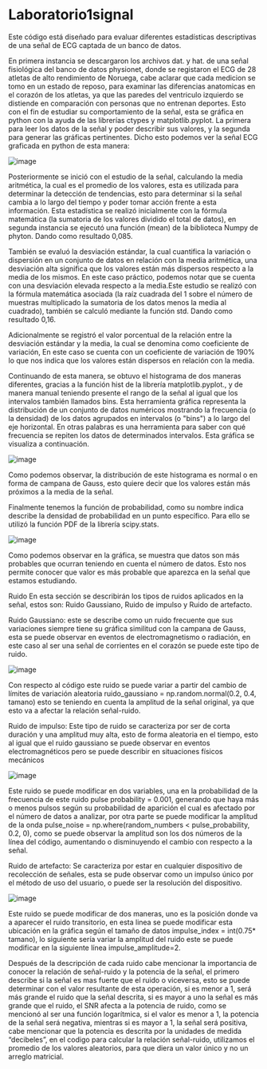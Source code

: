 # Laboratorio1signal
Este código está diseñado para evaluar diferentes estadísticas descriptivas de una señal de ECG captada de un banco de datos.
 
En primera instancia se descargaron los archivos dat. y hat. de una señal fisiológica del banco de datos physionet, donde se registaron el ECG de 28 atletas de alto rendimiento de Noruega, cabe aclarar que cada medicion se tomo en un estado de reposo, para examinar las diferencias anatomicas en el corazón de los atletas, ya que las paredes del ventriculo izquierdo se distiende en comparación con personas que no entrenan deportes.
Esto con el fin de estudiar su comportamiento de la señal, esta se gráfica en python con la ayuda de las librerías  ctypes y  matplotlib.pyplot. La primera para leer los datos de la señal y poder describir sus valores, y la segunda para generar las gráficas pertinentes. Dicho esto podemos ver la señal ECG graficada en python de esta manera:

![image](https://github.com/user-attachments/assets/df062716-de6f-4793-833a-d03159c3e6eb)



Posteriormente se inició con el estudio de la señal, calculando la media aritmética, la cual es el promedio de los valores, esta es utilizada para determinar la detección de tendencias, esto para determinar si la señal cambia a lo largo del tiempo y poder tomar acción frente a esta información. Esta estadística se realizó inicialmente con la fórmula matemática (la sumatoria de los valores dividido el total de datos), en segunda instancia se ejecutó una función (mean) de la biblioteca  Numpy de phyton. Dando como resultado 0,085.

También se evaluó la desviación estándar, la cual cuantifica la  variación o dispersión en un conjunto de datos en relación con la media aritmética, una desviación alta significa que los valores están más dispersos respecto a la media de los mismos. En este caso práctico, podemos notar que se cuenta con una desviación elevada respecto a la media.Este estudio se realizó con la fórmula matemática asociada (la raíz cuadrada del 1 sobre el número de muestras multiplicado la sumatoria de los datos menos la media al cuadrado), también se calculó mediante la función std. Dando como resultado 0,16.

Adicionalmente se registró el valor porcentual de la relación entre la desviación estándar y la media, la cual se denomina como coeficiente de variación, En este caso se cuenta con un coeficiente de variación de 190% lo que nos indica que los valores están dispersos en relación con la media. 

Continuando de esta manera, se obtuvo el histograma de dos maneras diferentes, gracias a la función hist de la librería matplotlib.pyplot., y de manera manual teniendo presente el rango de la señal al igual que los intervalos también llamados bins.
Esta herramienta gráfica  representa la distribución de un conjunto de datos numéricos mostrando la frecuencia (o la densidad) de los datos agrupados en intervalos (o "bins") a lo largo del eje horizontal. En otras palabras es una herramienta para saber con qué frecuencia se repiten los datos de determinados intervalos. Esta gráfica se visualiza a continuación. 

![image](https://github.com/user-attachments/assets/c0ff69f4-0d6d-423e-a8f5-d936a54efa3b)



Como podemos observar, la distribución de este histograma es normal o en forma de campana de Gauss, esto quiere decir que los valores están más próximos a la media de la señal. 

Finalmente tenemos la función de probabilidad, como su nombre indica describe la densidad de probabilidad en un punto específico. Para ello se utilizó la función  PDF de la librería scipy.stats. 

![image](https://github.com/user-attachments/assets/40d8983a-5b16-4577-8d5f-7fb43d4e32a0)



Como podemos observar en la gráfica, se muestra que datos son más probables que ocurran teniendo en cuenta el número de datos. Esto nos permite conocer que valor es más probable que aparezca en la señal que estamos estudiando.


Ruido
En esta sección se describirán los tipos de ruidos aplicados en la señal, estos son: Ruido Gaussiano, Ruido de impulso y Ruido de artefacto.

Ruido Gaussiano: este se describe como un ruido frecuente que sus variaciones siempre tiene su gráfica similitud con la campana de Gauss, esta se puede observar en eventos de electromagnetismo o radiación, en este caso al ser una señal de corrientes en el corazón se puede este tipo de ruido.

![image](https://github.com/user-attachments/assets/cc265bd6-43b4-4223-a8f9-8e2dfc20fd77)



Con respecto al código este ruido se puede variar a partir del cambio de límites de variación aleatoria ruido_gaussiano = np.random.normal(0.2, 0.4, tamano) esto se teniendo en cuenta la amplitud de la señal original, ya que esto va a afectar la relación señal-ruido.

Ruido de impulso: Este tipo de ruido se caracteriza por ser de corta duración y una amplitud muy alta, esto de forma aleatoria en el tiempo, esto al igual que el ruido gaussiano se puede observar en eventos electromagnéticos pero se puede describir en situaciones físicos mecánicos

![image](https://github.com/user-attachments/assets/d224eba1-ee43-4090-8fbe-c9119dbbd203)


Este ruido se puede modificar en dos variables, una en la probabilidad de la frecuencia de este ruido pulse probability = 0.001, generando que haya más o menos pulsos según su probabilidad de aparición el cual es afectado por el número de datos a analizar, por otra parte se puede modificar la amplitud de la onda pulse_noise = np.where(random_numbers < pulse_probability, 0.2, 0), como se puede observar la amplitud son los dos números de la línea del código, aumentando o disminuyendo el cambio con respecto a la señal.

Ruido de artefacto: Se caracteriza por estar en cualquier dispositivo de recolección de señales, esta se pude observar como un impulso único por el método de uso del usuario, o puede ser la resolución del dispositivo.

![image](https://github.com/user-attachments/assets/f537ed0b-deb8-45f3-a652-7f8deaac5d99)



Este ruido se puede modificar de dos maneras, uno es la posición donde va a aparecer el ruido transitorio, en esta linea se puede modificar esta ubicación en la gráfica según el tamaño de datos impulse_index = int(0.75* tamano), lo siguiente sería variar la amplitud del ruido este se puede modificar en la siguiente línea impulse_amplitude=2.

Después de la descripción de cada ruido cabe mencionar la importancia de conocer la relación de señal-ruido y la potencia de la señal, el primero describe si la señal es mas fuerte que el ruido o viceversa, esto se puede determinar con el valor resultante de esta operación, si es menor a 1, será más grande el ruido que la señal descrita, si es mayor a uno la señal es más grande que el ruido, el SNR afecta a la potencia de ruido, como se mencionó al ser una función logarítmica, si el valor es menor a 1, la potencia de la señal será negativa, mientras si es mayor a 1, la señal será positiva, cabe mencionar que la potencia es descrita por la unidades de medida “decibeles”, en el codigo para calcular la relación señal-ruido, utilizamos el promedio de los valores aleatorios, para que diera un valor único y no un arreglo matricial.
